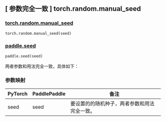 ## [ 参数完全一致 ] torch.random.manual_seed

### [torch.random.manual_seed](https://pytorch.org/docs/stable/random.html?highlight=torch+random+manual_seed#torch.random.manual_seed)

```python
torch.random.manual_seed(seed)
```

### [paddle.seed](https://www.paddlepaddle.org.cn/documentation/docs/zh/develop/api/paddle/seed_cn.html)

```python
paddle.seed(seed)
```

两者参数和用法完全一致，具体如下：

### 参数映射
| PyTorch       | PaddlePaddle | 备注                                                   |
| ------------- | ------------ | ------------------------------------------------------ |
| seed           |  seed          | 要设置的的随机种子，两者参数和用法完全一致。               |
